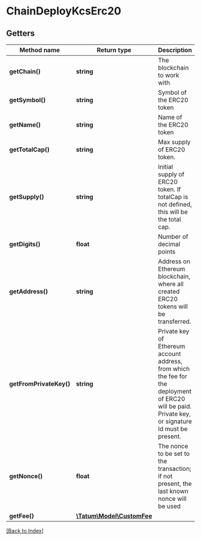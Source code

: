 # ChainDeployKcsErc20

## Getters

Method name | Return type | Description | Notes
------------ | ------------- | ------------- | -------------
**getChain()** | **string** | The blockchain to work with |
**getSymbol()** | **string** | Symbol of the ERC20 token |
**getName()** | **string** | Name of the ERC20 token |
**getTotalCap()** | **string** | Max supply of ERC20 token. | [optional]
**getSupply()** | **string** | Initial supply of ERC20 token. If totalCap is not defined, this will be the total cap. |
**getDigits()** | **float** | Number of decimal points |
**getAddress()** | **string** | Address on Ethereum blockchain, where all created ERC20 tokens will be transferred. |
**getFromPrivateKey()** | **string** | Private key of Ethereum account address, from which the fee for the deployment of ERC20 will be paid. Private key, or signature Id must be present. |
**getNonce()** | **float** | The nonce to be set to the transaction; if not present, the last known nonce will be used | [optional]
**getFee()** | [**\Tatum\Model\CustomFee**](CustomFee.md) |  | [optional]

[[Back to Index]](../index.md)

